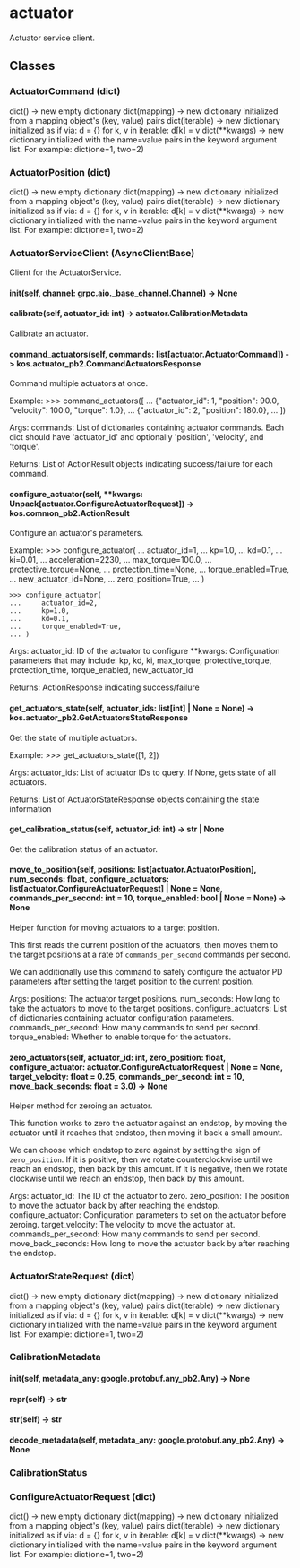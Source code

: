 # actuator

Actuator service client.

## Classes

### ActuatorCommand (dict)

dict() -> new empty dictionary
dict(mapping) -> new dictionary initialized from a mapping object's
    (key, value) pairs
dict(iterable) -> new dictionary initialized as if via:
    d = {}
    for k, v in iterable:
        d[k] = v
dict(**kwargs) -> new dictionary initialized with the name=value pairs
    in the keyword argument list.  For example:  dict(one=1, two=2)

### ActuatorPosition (dict)

dict() -> new empty dictionary
dict(mapping) -> new dictionary initialized from a mapping object's
    (key, value) pairs
dict(iterable) -> new dictionary initialized as if via:
    d = {}
    for k, v in iterable:
        d[k] = v
dict(**kwargs) -> new dictionary initialized with the name=value pairs
    in the keyword argument list.  For example:  dict(one=1, two=2)

### ActuatorServiceClient (AsyncClientBase)

Client for the ActuatorService.

#### __init__(self, channel: grpc.aio._base_channel.Channel) -> None


#### calibrate(self, actuator_id: int) -> actuator.CalibrationMetadata

Calibrate an actuator.

#### command_actuators(self, commands: list[actuator.ActuatorCommand]) -> kos.actuator_pb2.CommandActuatorsResponse

Command multiple actuators at once.

Example:
    >>> command_actuators([
    ...     {"actuator_id": 1, "position": 90.0, "velocity": 100.0, "torque": 1.0},
    ...     {"actuator_id": 2, "position": 180.0},
    ... ])

Args:
    commands: List of dictionaries containing actuator commands.
             Each dict should have 'actuator_id' and optionally 'position',
             'velocity', and 'torque'.

Returns:
    List of ActionResult objects indicating success/failure for each command.

#### configure_actuator(self, **kwargs: Unpack[actuator.ConfigureActuatorRequest]) -> kos.common_pb2.ActionResult

Configure an actuator's parameters.

Example:
    >>> configure_actuator(
    ...     actuator_id=1,
    ...     kp=1.0,
    ...     kd=0.1,
    ...     ki=0.01,
    ...     acceleration=2230,
    ...     max_torque=100.0,
    ...     protective_torque=None,
    ...     protection_time=None,
    ...     torque_enabled=True,
    ...     new_actuator_id=None,
    ...     zero_position=True,
    ... )

    >>> configure_actuator(
    ...     actuator_id=2,
    ...     kp=1.0,
    ...     kd=0.1,
    ...     torque_enabled=True,
    ... )

Args:
    actuator_id: ID of the actuator to configure
    **kwargs: Configuration parameters that may include:
             kp, kd, ki, max_torque, protective_torque,
             protection_time, torque_enabled, new_actuator_id

Returns:
    ActionResponse indicating success/failure

#### get_actuators_state(self, actuator_ids: list[int] | None = None) -> kos.actuator_pb2.GetActuatorsStateResponse

Get the state of multiple actuators.

Example:
    >>> get_actuators_state([1, 2])

Args:
    actuator_ids: List of actuator IDs to query. If None, gets state of all actuators.

Returns:
    List of ActuatorStateResponse objects containing the state information

#### get_calibration_status(self, actuator_id: int) -> str | None

Get the calibration status of an actuator.

#### move_to_position(self, positions: list[actuator.ActuatorPosition], num_seconds: float, configure_actuators: list[actuator.ConfigureActuatorRequest] | None = None, commands_per_second: int = 10, torque_enabled: bool | None = None) -> None

Helper function for moving actuators to a target position.

This first reads the current position of the actuators, then moves them
to the target positions at a rate of `commands_per_second` commands per
second.

We can additionally use this command to safely configure the actuator
PD parameters after setting the target position to the current position.

Args:
    positions: The actuator target positions.
    num_seconds: How long to take the actuators to move to the target
        positions.
    configure_actuators: List of dictionaries containing actuator
        configuration parameters.
    commands_per_second: How many commands to send per second.
    torque_enabled: Whether to enable torque for the actuators.

#### zero_actuators(self, actuator_id: int, zero_position: float, configure_actuator: actuator.ConfigureActuatorRequest | None = None, target_velocity: float = 0.25, commands_per_second: int = 10, move_back_seconds: float = 3.0) -> None

Helper method for zeroing an actuator.

This function works to zero the actuator against an endstop, by moving
the actuator until it reaches that endstop, then moving it back a small
amount.

We can choose which endstop to zero against by setting the sign of
`zero_position`. If it is positive, then we rotate counterclockwise
until we reach an endstop, then back by this amount. If it is negative,
then we rotate clockwise until we reach an endstop, then back by this
amount.

Args:
    actuator_id: The ID of the actuator to zero.
    zero_position: The position to move the actuator back by after
        reaching the endstop.
    configure_actuator: Configuration parameters to set on the actuator
        before zeroing.
    target_velocity: The velocity to move the actuator at.
    commands_per_second: How many commands to send per second.
    move_back_seconds: How long to move the actuator back by after
        reaching the endstop.

### ActuatorStateRequest (dict)

dict() -> new empty dictionary
dict(mapping) -> new dictionary initialized from a mapping object's
    (key, value) pairs
dict(iterable) -> new dictionary initialized as if via:
    d = {}
    for k, v in iterable:
        d[k] = v
dict(**kwargs) -> new dictionary initialized with the name=value pairs
    in the keyword argument list.  For example:  dict(one=1, two=2)

### CalibrationMetadata


#### __init__(self, metadata_any: google.protobuf.any_pb2.Any) -> None


#### __repr__(self) -> str


#### __str__(self) -> str


#### decode_metadata(self, metadata_any: google.protobuf.any_pb2.Any) -> None


### CalibrationStatus


### ConfigureActuatorRequest (dict)

dict() -> new empty dictionary
dict(mapping) -> new dictionary initialized from a mapping object's
    (key, value) pairs
dict(iterable) -> new dictionary initialized as if via:
    d = {}
    for k, v in iterable:
        d[k] = v
dict(**kwargs) -> new dictionary initialized with the name=value pairs
    in the keyword argument list.  For example:  dict(one=1, two=2)
